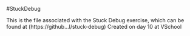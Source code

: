 #StuckDebug

This is the file associated with the Stuck Debug exercise, which can be found at (https://github...l/stuck-debug)
Created on day 10 at VSchool